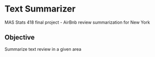 # Text Summarizer
MAS Stats 418 final project - AirBnb review summarization for New York  

## Objective
Summarize text review in a given area
